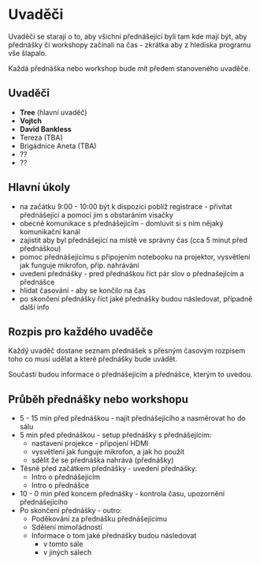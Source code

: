 # Uvaděči

Uvaděči se starají o to, aby všichni přednášející byli tam kde mají být, aby přednášky či workshopy začínali na čas - zkrátka aby z hlediska programu vše šlapalo.

Každá přednáška nebo workshop bude mít předem stanoveného uvaděče.

## Uvaděči

* **Tree** \(hlavní uvaděč\)
* **Vojtch**
* **David Bankless**
* Tereza \(TBA\)
* Brigádnice Aneta \(TBA\)
* ??
* ??

## Hlavní úkoly

* na začátku 9:00 - 10:00 být k dispozici poblíž registrace - přivítat přednášející a pomoci jim s obstaráním visačky
* obecně komunikace s přednášejícím - domluvit si s ním nějaký komunikační kanál
* zajistit aby byl přednášející na místě ve správny čas \(cca 5 minut před přednáškou\)
* pomoc přednášejícímu s připojením notebooku na projektor, vysvětlení jak funguje mikrofon, příp. nahrávání
* uvedení přednášky - pred přednáškou říct pár slov o přednašejícím a přednášce
* hlídat časování - aby se končilo na čas
* po skončení přednášky říct jaké přednášky budou následovat, případně další info

## Rozpis pro každého uvaděče

Každý uvaděč dostane seznam přednášek s přesným časovým rozpisem toho co musí udělat a které přednášky bude uvádět.

Součastí budou informace o přednášejícím a přednášce, kterým to uvedou.

## Průběh přednášky nebo workshopu

* 5 - 15 min před přednáškou - najít přednášejícího a nasměrovat ho do sálu
* 5 min před přednáškou - setup přednášky s přednášejícím:
  * nastavení projekce - připojení HDMI
  * vysvětlení jak funguje mikrofon, a jak ho použít
  * sdělit že se přednáška nahrává \(přednášky\)
* Těsně před začátkem přednášky - uvedení přednášky:
  * Intro o přednášejícím
  * Intro o přednášce
* 10 - 0 min před koncem přednášky - kontrola času, upozornění přednášejícího
* Po skončení přednášky - outro:
  * Poděkování za přednášku přednášejícímu
  * Sdělení mimořádností
  * Informace o tom jaké přednášky budou následovat
    * v tomto sále
    * v jiných sálech

